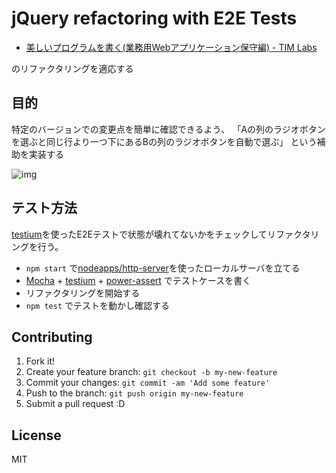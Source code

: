 # jQuery refactoring with E2E Tests

- [美しいプログラムを書く(業務用Webアプリケーション保守編) - TIM Labs](http://labs.timedia.co.jp/2012/07/beautiful-code-vs-mr-oldtype.html "美しいプログラムを書く(業務用Webアプリケーション保守編) - TIM Labs")

のリファクタリングを適応する

## 目的

特定のバージョンでの変更点を簡単に確認できるよう、 
「Aの列のラジオボタンを選ぶと同じ行より一つ下にあるBの列のラジオボタンを自動で選ぶ」 という補助を実装する

![img](http://gyazo.com/b7e1593ef11326f5d6bf788d25e1bd6d.gif)

## テスト方法

[testium](https://github.com/groupon-testium/testium "testium")を使ったE2Eテストで状態が壊れてないかをチェックしてリファクタリングを行う。

- `npm start` で[nodeapps/http-server](https://github.com/nodeapps/http-server "nodeapps/http-server")を使ったローカルサーバを立てる
- [Mocha](http://mochajs.org/ "Mocha") + [testium](https://github.com/groupon-testium/testium "testium") + [power-assert](https://github.com/twada/power-assert "power-assert") でテストケースを書く
- リファクタリングを開始する
- `npm test` でテストを動かし確認する

## Contributing

1. Fork it!
2. Create your feature branch: `git checkout -b my-new-feature`
3. Commit your changes: `git commit -am 'Add some feature'`
4. Push to the branch: `git push origin my-new-feature`
5. Submit a pull request :D

## License

MIT